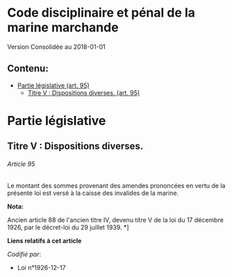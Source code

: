 # Code disciplinaire et pénal de la marine marchande  
Version Consolidée au 2018-01-01
## Contenu: 
  - [Partie législative (art. 95)](#1)
    - [Titre V : Dispositions diverses. (art. 95)](#2)
# Partie législative<a id=1></a>

## Titre V : Dispositions diverses.<a id=2></a>

###### Article 95

Le montant des sommes provenant des amendes prononcées en vertu de la présente loi est versé à la caisse des invalides de la
marine.

**Nota:**

Ancien article 88 de l'ancien titre IV, devenu titre V de la loi du 17 décembre 1926, par le décret-loi du 29 juillet 1939.
*]

**Liens relatifs à cet article**

_Codifié par_:

  - Loi n°1926-12-17


